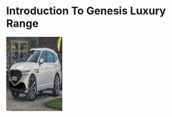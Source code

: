<!Doctype html>
<html>
<body>
<h1> Introduction To Genesis Luxury Range </h1>
<img src="genesis-gv90.jpg" width="150" height="200" />
  



